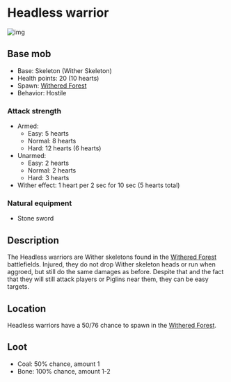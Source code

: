 # Headless warrior
![img](https://static.miraheze.org/stardustlabswiki/d/de/Headless_warrior.png)
## Base mob
- Base: Skeleton (Wither Skeleton)
- Health points: 20 (10 hearts)
- Spawn: [Withered Forest](https://officiallysp.net/pokeywiki/Nether_Biomes/witheredforest.html)
- Behavior: Hostile

### Attack strength
- Armed:
  - Easy: 5 hearts
  - Normal: 8 hearts
  - Hard: 12 hearts (6 hearts)
- Unarmed:
  - Easy: 2 hearts
  - Normal: 2 hearts
  - Hard: 3 hearts
- Wither effect: 1 heart per 2 sec for 10 sec (5 hearts total)

### Natural equipment
- Stone sword

## Description
The Headless warriors are Wither skeletons found in the [Withered Forest](https://officiallysp.net/pokeywiki/Nether_Biomes/witheredforest.html) battlefields. Injured, they do not drop Wither skeleton heads or run when aggroed, but still do the same damages as before. Despite that and the fact that they will still attack players or Piglins near them, they can be easy targets. 

## Location
Headless warriors have a 50/76 chance to spawn in the [Withered Forest](https://officiallysp.net/pokeywiki/Nether_Biomes/witheredforest.html). 

## Loot
- Coal: 50% chance, amount 1
- Bone: 100% chance, amount 1-2